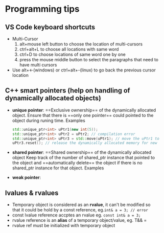 # Programming tips
## VS Code keyboard shortcuts
- Multi-Cursor
    1. alt+mouse left button to choose the location of multi-cursors
    2. ctrl+alt+L to choose all locations with same word
    3. ctrl+D to choose locations of same word one by one
    4. press the mouse middle button to select the paragraphs that need to have multi cursors
- Use alt+<-(windows) or ctrl+alt+-(linux) to go back the previous cursor location

## C++ smart pointers (help on handling of dynamically allocated objects)
- **unique pointer**:
    ==Exclusive ownership== of the dynamically allocated object.
    Ensure that there is ==only one pointer== could pointed to the object during runing time.
    Examples
    ```C++
    std::unique_ptr<int> uPtr1(new int(5));
    std::unique_ptr<int> uPtr2 = uPtr2; // compilation error
    std::unique_ptr<int> uPtr3 = std::move(uPtr1); // move the uPtr1 to uPtr2 & uPtr1 = nullptr
    uPtr3.reset(); // release the dynamically allocated memory for new int(5)
    ```
- **shared pointer**:
    ==Shared ownership== of the dynamically allocated object
    Keep track of the number of shared_ptr instance that pointed to the object and ==automatically delete== the object if there is no shared_ptr instance for that object.
    Examples

- **weak pointer**:
    

## lvalues & rvalues
- Temporary object is considered as an **rvalue**, it can't be modified so that it could be hold by a const reference, eg.`int& a = 3; // error`
- const lvalue reference accptes an rvalue eg. `const int& a = 3;`
- rvalue reference is an **alias** of a temporary object/value, eg. T&& <variable> = <temporary object>
- rvalue ref must be initialized with temporary object
